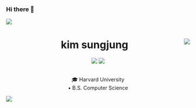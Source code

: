 ### Hi there 👋

<img src="https://capsule-render.vercel.app/api?type=waving&color=timeGradient&height=180&section=header" />

<div align="center">
  <img align="right" src="http://mazassumnida.wtf/api/v2/generate_badge?boj=isj_prodreamer"/>
  <h1><b>kim sungjung</b></h1>
  <img src="https://img.shields.io/badge/C-F39C12?style=flat-square&logo=C%2B%2B&logoColor=white"/>
  <img src="https://img.shields.io/badge/C++-E74C3C?style=flat-square&logo=C%2B%2B&logoColor=white"/>
  <br><br>
  <p>🎓 Harvard University<br>
  • B.S. Computer Science</p>
</div>

<img src="https://capsule-render.vercel.app/api?type=waving&color=timeGradient&height=180&section=footer" />

<!--
**ksjinventor/ksjinventor** is a ✨ _special_ ✨ repository because its `README.md` (this file) appears on your GitHub profile.

Here are some ideas to get you started:

- 🔭 I’m currently working on ...
- 🌱 I’m currently learning ...
- 👯 I’m looking to collaborate on ...
- 🤔 I’m looking for help with ...
- 💬 Ask me about ...
- 📫 How to reach me: ...
- 😄 Pronouns: ...
- ⚡ Fun fact: ...
-->

